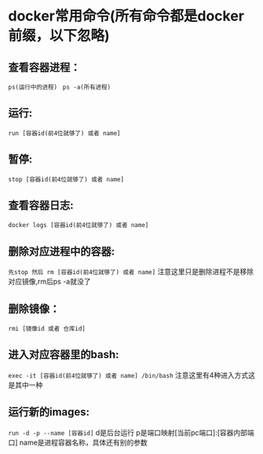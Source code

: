 # docker常用命令(所有命令都是docker前缀，以下忽略)
## 查看容器进程：
`ps(运行中的进程) `
`ps -a(所有进程)`
## 运行: 
`run [容器id(前4位就够了) 或者 name]`
## 暂停: 
`stop [容器id(前4位就够了) 或者 name]`
## 查看容器日志: 
 `docker logs [容器id(前4位就够了) 或者 name]`
## 删除对应进程中的容器: 
`先stop 然后 rm [容器id(前4位就够了) 或者 name]` 
注意这里只是删除进程不是移除对应镜像,rm后ps -a就没了
## 删除镜像： 
`rmi [镜像id 或者 仓库id]`
## 进入对应容器里的bash: 
`exec -it [容器id(前4位就够了) 或者 name] /bin/bash` 
注意这里有4种进入方式这是其中一种
## 运行新的images: 
`run -d -p --name [容器id]` 
d是后台运行 p是端口映射[当前pc端口]:[容器内部端口] name是进程容器名称，具体还有别的参数
